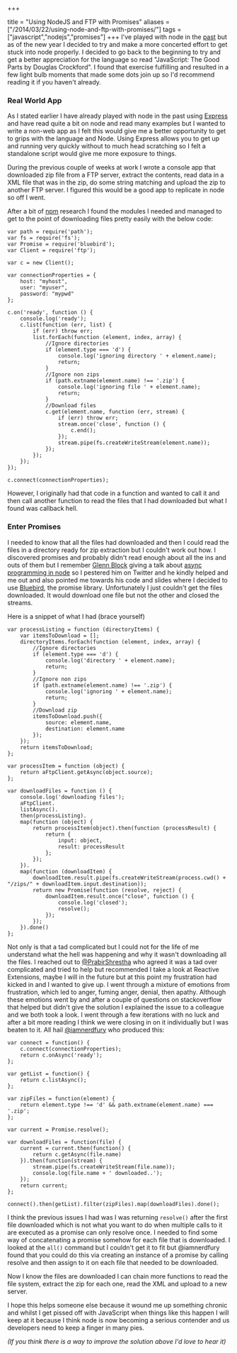 +++

title = "Using NodeJS and FTP with Promises"
aliases = ["/2014/03/22/using-node-and-ftp-with-promises/"]
tags = ["javascript","nodejs","promises"]
+++
I've played with node in the [past][1] but as of the new year I decided to try and make a more concerted effort to get stuck into node properly.  I decided to go back to the beginning to try and get a better appreciation for the language so read "JavaScript: The Good Parts by Douglas Crockford".  I found that exercise fulfilling and resulted in a few light bulb moments that made some dots join up so I'd recommend reading it if you haven't already.

### Real World App

As I stated earlier I have already played with node in the past using [Express][2] and have read quite a bit on node and read many examples but I wanted to write a non-web app as I felt this would give me a better opportunity to get to grips with the language and Node. Using Express allows you to get up and running very quickly without to much head scratching so I felt a standalone script would give me more exposure to things.

<!--more-->

During the previous couple of weeks at work I wrote a console app that downloaded zip file from a FTP server, extract the contents, read data in a XML file that was in the zip, do some string matching and upload the zip to another FTP server.  I figured this would be a good app to replicate in node so off I went.

After a bit of [npm][3] research I found the modules I needed and managed to get to the point of downloading files pretty easily with the below code:

    var path = require('path');
    var fs = require('fs');
    var Promise = require('bluebird');
    var Client = require('ftp');
    
    var c = new Client();
    
    var connectionProperties = {
        host: "myhost",
        user: "myuser",
        password: "mypwd"
    };
    
    c.on('ready', function () {
        console.log('ready');
        c.list(function (err, list) {
            if (err) throw err;
            list.forEach(function (element, index, array) {
                //Ignore directories
                if (element.type === 'd') {
                    console.log('ignoring directory ' + element.name);
                    return;
                }
                //Ignore non zips
                if (path.extname(element.name) !== '.zip') {
                    console.log('ignoring file ' + element.name);
                    return;
                }
                //Download files
                c.get(element.name, function (err, stream) {
                    if (err) throw err;
                    stream.once('close', function () {
                        c.end();
                    });
                    stream.pipe(fs.createWriteStream(element.name));
                });
            });
        });
    });

    c.connect(connectionProperties);

However, I originally had that code in a function and wanted to call it and then call another function to read the files that I had downloaded but what I found was callback hell.

### Enter Promises

I needed to know that all the files had downloaded and then I could read the files in a directory ready for zip extraction but I couldn't work out how.  I discovered promises and probably didn't read enough about all the ins and outs of them but I remember [Glenn Block][8] giving a talk about [async programming in node][4] so I pestered him on Twitter and he kindly helped and me out and also pointed me towards his code and slides where I decided to use [Bluebird][5], the promise library.  Unfortunately I just couldn't get the files downloaded. It would download one file but not the other and closed the streams.

Here is a snippet of what I had (brace yourself)

    var processListing = function (directoryItems) {
        var itemsToDownload = [];
        directoryItems.forEach(function (element, index, array) {
            //Ignore directories
            if (element.type === 'd') {
                console.log('directory ' + element.name);
                return;
            }
            //Ignore non zips
            if (path.extname(element.name) !== '.zip') {
                console.log('ignoring ' + element.name);
                return;
            }
            //Download zip
            itemsToDownload.push({
                source: element.name,
                destination: element.name
            });
        });
        return itemsToDownload;
    };
    
    var processItem = function (object) {
        return aFtpClient.getAsync(object.source);
    };
    
    var downloadFiles = function () {
        console.log('downloading files');
        aFtpClient.
        listAsync().
        then(processListing).
        map(function (object) {
            return processItem(object).then(function (processResult) {
                return {
                    input: object,
                    result: processResult
                };
            });
        }).
        map(function (downloadItem) {
            downloadItem.result.pipe(fs.createWriteStream(process.cwd() + "/zips/" + downloadItem.input.destination));
            return new Promise(function (resolve, reject) {
                downloadItem.result.once("close", function () {
                    console.log('closed');
                    resolve();
                });
            });
        }).done()
    };

Not only is that a tad complicated but I could not for the life of me understand what the hell was happening and why it wasn't downloading all the files.  I reached out to [@PrabirShrestha][7] who agreed it was a tad over complicated and tried to help but recommended I take a look at Reactive Extensions, maybe I will in the future but at this point my frustration had kicked in and I wanted to give up.  I went through a mixture of emotions from frustration, which led to anger, fuming anger, denial, then apathy.  Although these emotions went by and after a couple of questions on stackoverflow that helped but didn't give the solution I explained the issue to a colleague and we both took a look.  I went through a few iterations with no luck and after a bit more reading I think we were closing in on it individually but I was beaten to it. All hail [@iamnerdfury][6] who produced this:

    var connect = function() {
        c.connect(connectionProperties);
        return c.onAsync('ready');
    };
    
    var getList = function() {
        return c.listAsync();
    };
    
    var zipFiles = function(element) {
        return element.type !== 'd' && path.extname(element.name) === '.zip';
    };
    
    var current = Promise.resolve();
    
    var downloadFiles = function(file) {
        current = current.then(function() {
            return c.getAsync(file.name)
        }).then(function(stream) {
            stream.pipe(fs.createWriteStream(file.name));
            console.log(file.name + ' downloaded..');
        });
        return current;
    };
    
    connect().then(getList).filter(zipFiles).map(downloadFiles).done();
    
I think the previous issues I had was I was returning `resolve()` after the first file downloaded which is not what you want to do when multiple calls to it are executed as a promise can only resolve once.  I needed to find some way of concatenating a promise somehow for each file that is downloaded. I looked at the `all()` command but I couldn't get it to fit but @iamnerdfury found that you could do this via creating an instance of a promise by calling resolve and then assign to it on each file that needed to be downloaded.

Now I know the files are downloaded I can chain more functions to read the file system, extract the zip for each one, read the XML and upload to a new server.

I hope this helps someone else because it wound me up something chronic and whilst I get pissed off with JavaScript when things like this happen I will keep at it because I think node is now becoming a serious contender and us developers need to keep a finger in many pies.

*(If you think there is a way to improve the solution above I'd love to hear it)*


  [1]: http://blog.jonathanchannon.com/2012/10/08/node-js-express-hello-world-formula-1-style/
  [2]: http://expressjs.com/
  [3]: http://npmjs.org
  [4]: https://github.com/glennblock/codemash-async
  [5]: https://github.com/petkaantonov/bluebird/
  [6]: http://twitter.com/iamnerdfury
  [7]: https://twitter.com/PrabirShrestha
  [8]: http://twitter.com/gblock
